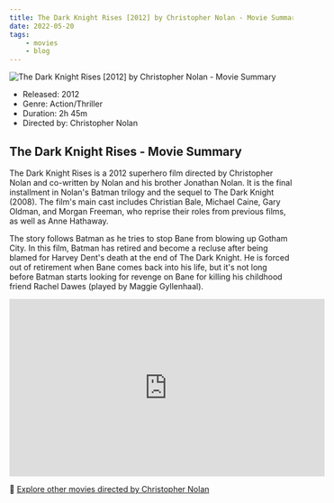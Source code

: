 ```yaml
---
title: The Dark Knight Rises [2012] by Christopher Nolan - Movie Summary
date: 2022-05-20
tags:
    - movies
    - blog
---
```


![The Dark Knight Rises [2012] by Christopher Nolan - Movie Summary](/images/movie-the-dark-knight-rises.jpg)

- Released: 2012
- Genre: Action/Thriller
- Duration: 2h 45m
- Directed by: Christopher Nolan

## The Dark Knight Rises - Movie Summary

The Dark Knight Rises is a 2012 superhero film directed by Christopher Nolan and co-written by Nolan and his brother Jonathan Nolan. It is the final installment in Nolan's Batman trilogy and the sequel to The Dark Knight (2008). The film's main cast includes Christian Bale, Michael Caine, Gary Oldman, and Morgan Freeman, who reprise their roles from previous films, as well as Anne Hathaway.

The story follows Batman as he tries to stop Bane from blowing up Gotham City. In this film, Batman has retired and become a recluse after being blamed for Harvey Dent's death at the end of The Dark Knight. He is forced out of retirement when Bane comes back into his life, but it's not long before Batman starts looking for revenge on Bane for killing his childhood friend Rachel Dawes (played by Maggie Gyllenhaal).

<iframe width="560" height="315" src="https://www.youtube-nocookie.com/embed/g8evyE9TuYk" title="YouTube video player" frameborder="0" allow="accelerometer; autoplay; clipboard-write; encrypted-media; gyroscope; picture-in-picture" allowfullscreen></iframe>

🍿 [Explore other movies directed by Christopher Nolan](/)